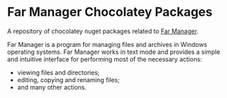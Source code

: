 Far Manager Chocolatey Packages
====
A repository of chocolatey nuget packages related to [Far Manager](http://farmanager.com).

Far Manager is a program for managing files and archives in Windows operating systems. Far Manager works in text mode and provides a simple and intuitive interface for performing most of the necessary actions:

 * viewing files and directories;
 * editing, copying and renaming files;
 * and many other actions.

